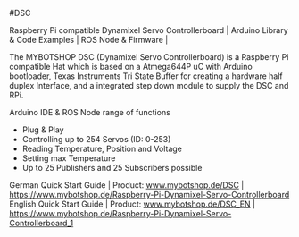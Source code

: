 #DSC

Raspberry Pi compatible Dynamixel Servo Controllerboard | Arduino Library &amp; Code Examples | ROS Node &amp; Firmware |

The MYBOTSHOP DSC (Dynamixel Servo Controllerboard) is a Raspberry Pi compatible Hat which is based on a Atmega644P uC with Arduino bootloader, Texas Instruments Tri State Buffer for creating a hardware half duplex Interface, and a integrated step down module to supply the DSC and RPi.


Arduino IDE & ROS Node range of functions

* Plug & Play
* Controlling up to 254 Servos (ID: 0-253)
* Reading Temperature, Position and Voltage
* Setting max Temperature
* Up to 25 Publishers and 25 Subscribers possible


German Quick Start Guide | Product: www.mybotshop.de/DSC | https://www.mybotshop.de/Raspberry-Pi-Dynamixel-Servo-Controllerboard
English Quick Start Guide | Product: www.mybotshop.de/DSC_EN | https://www.mybotshop.de/Raspberry-Pi-Dynamixel-Servo-Controllerboard_1


